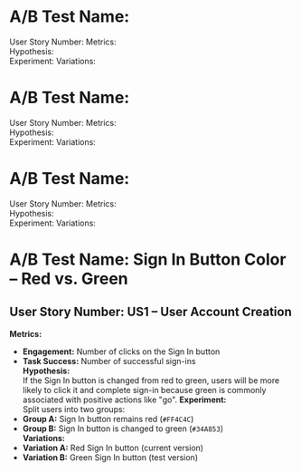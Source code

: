 # A/B Test Name:  
User Story Number:
Metrics:  
Hypothesis:  
Experiment:
Variations:

# A/B Test Name:  
User Story Number:
Metrics:  
Hypothesis:  
Experiment:
Variations:

# A/B Test Name:  
User Story Number:
Metrics:  
Hypothesis:  
Experiment:
Variations:

# A/B Test Name: Sign In Button Color – Red vs. Green
**User Story Number:** US1 – User Account Creation
-
**Metrics:**  
- **Engagement:** Number of clicks on the Sign In button  
- **Task Success:** Number of successful sign-ins  
**Hypothesis:**  
If the Sign In button is changed from red to green, users will be more likely to click it and complete sign-in because green is commonly associated with positive actions like "go".
**Experiment:**  
Split users into two groups:  
- **Group A:** Sign In button remains red (`#FF4C4C`)  
- **Group B:** Sign In button is changed to green (`#34A853`)  
**Variations:**  
- **Variation A:** Red Sign In button (current version)  
- **Variation B:** Green Sign In button (test version)
